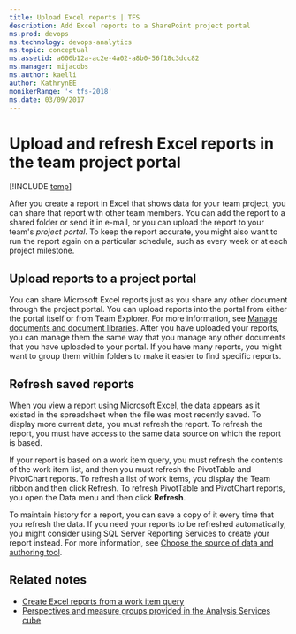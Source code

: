 ```yaml
---
title: Upload Excel reports | TFS
description: Add Excel reports to a SharePoint project portal 
ms.prod: devops
ms.technology: devops-analytics
ms.topic: conceptual
ms.assetid: a606b12a-ac2e-4a02-a8b0-56f18c3dcc82
ms.manager: mijacobs
ms.author: kaelli
author: KathrynEE
monikerRange: '< tfs-2018'
ms.date: 03/09/2017
---
```


# Upload and refresh Excel reports in the team project portal

[!INCLUDE [temp](../_shared/tfs-sharepoint-version.md)]

After you create a report in Excel that shows data for your team project, you can share that report with other team members. You can add the report to a shared folder or send it in e-mail, or you can upload the report to your team's *project portal*. To keep the report accurate, you might also want to run the report again on a particular schedule, such as every week or at each project milestone.  
  
## Upload reports to a project portal  
 You can share Microsoft Excel reports just as you share any other document through the project portal. You can upload reports into the portal from either the portal itself or from Team Explorer. For more information, see [Manage documents and document libraries](manage-documents-and-document-libraries.md). After you have uploaded your reports, you can manage them the same way that you manage any other documents that you have uploaded to your portal. If you have many reports, you might want to group them within folders to make it easier to find specific reports.  
  
## Refresh saved reports  
 When you view a report using Microsoft Excel, the data appears as it existed in the spreadsheet when the file was most recently saved. To display more current data, you must refresh the report. To refresh the report, you must have access to the same data source on which the report is based.  
  
 If your report is based on a work item query, you must refresh the contents of the work item list, and then you must refresh the PivotTable and PivotChart reports. To refresh a list of work items, you display the Team ribbon and then click Refresh. To refresh PivotTable and PivotChart reports, you open the Data menu and then click **Refresh**.  
  
 To maintain history for a report, you can save a copy of it every time that you refresh the data. If you need your reports to be refreshed automatically, you might consider using SQL Server Reporting Services to create your report instead. For more information, see [Choose the source of data and authoring tool](../choose-source-data-authoring-tool.md).  
  
## Related notes
-  [Create Excel reports from a work item query](../excel/create-status-and-trend-excel-reports.md)   
-  [Perspectives and measure groups provided in the Analysis Services cube](../sql-reports/perspective-measure-groups-cube.md)